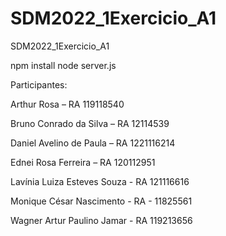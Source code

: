# SDM2022_1Exercicio_A1
SDM2022_1Exercicio_A1

npm install
node server.js

Participantes:

Arthur Rosa – RA 119118540

Bruno Conrado da Silva – RA 12114539

Daniel Avelino de Paula – RA 1221116214

Ednei Rosa Ferreira – RA 120112951

Lavínia Luiza Esteves Souza - RA 121116616

Monique César Nascimento - RA - 11825561

Wagner Artur Paulino Jamar - RA 119213656

